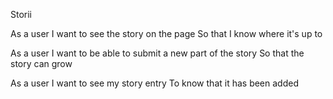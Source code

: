 Storii

As a user
I want to see the story on the page
So that I know where it's up to

As a user
I want to be able to submit a new part of the story
So that the story can grow

As a user
I want to see my story entry
To know that it has been added
